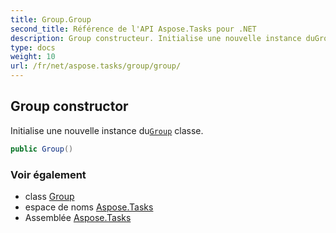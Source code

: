 ```yaml
---
title: Group.Group
second_title: Référence de l'API Aspose.Tasks pour .NET
description: Group constructeur. Initialise une nouvelle instance duGroup classe.
type: docs
weight: 10
url: /fr/net/aspose.tasks/group/group/
---
```

## Group constructor

Initialise une nouvelle instance du[`Group`](../) classe.

```csharp
public Group()
```

### Voir également

* class [Group](../)
* espace de noms [Aspose.Tasks](../../group/)
* Assemblée [Aspose.Tasks](../../../)


